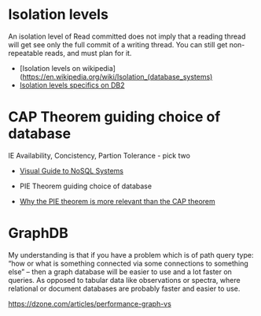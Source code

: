 # Isolation levels

An isolation level of Read committed does not imply that a reading thread will get see only the full commit of a writing thread.
You can still get non-repeatable reads, and must plan for it.

* [Isolation levels on wikipedia](https://en.wikipedia.org/wiki/Isolation_(database_systems)
* [Isolation levels specifics on DB2](https://www.ibm.com/support/knowledgecenter/en/SSEPEK_11.0.0/perf/src/tpc/db2z_isolationissues.html)

# CAP Theorem guiding choice of database
IE Availability, Concistency, Partion Tolerance - pick two
* [Visual Guide to NoSQL Systems](https://blog.nahurst.com/visual-guide-to-nosql-systems)

* PIE Theorem guiding choice of database
* [Why the PIE theorem is more relevant than the CAP theorem](https://www.alexdebrie.com/posts/choosing-a-database-with-pie/)

# GraphDB
My understanding is that if you have a problem which is of path query type: “how or what is something connected via some connections to something else” – then a graph database will be easier to use and a lot faster on queries.
As opposed to tabular data like observations or spectra, where relational or document databases are probably faster and easier to use.

https://dzone.com/articles/performance-graph-vs

